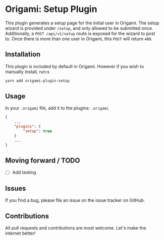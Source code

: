 # Origami: Setup Plugin

This plugin generates a setup page for the initial user in Origami. The setup wizard is provided under `/setup`, and only allowed to be submitted once. Additionally, a `POST /api/v1/setup` route is exposed for the wizard to post to. Once there is more than one user in Origami, this `POST` will return `400`.

## Installation

This plugin is included by default in Origami. However if you wish to manually install, run:s

```bash
yarn add origami-plugin-setup
```

## Usage

In your `.origami` file, add it to the plugins:
`.origami`

```json
{
    ...
    "plugins": {
        "setup": true
    }
    ...
}
```

## Moving forward / TODO

- [ ] Add testing

## Issues

If you find a bug, please file an issue on the issue tracker on GitHub.

## Contributions

All pull requests and contributions are most welcome. Let's make the internet better!
